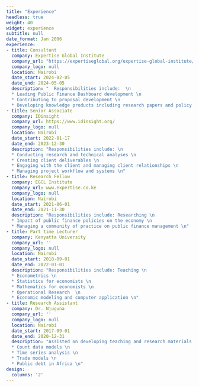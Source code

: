 ```yaml
---
title: "Experience"
headless: true
weight: 40
widget: experience
subtitle: null
date_format: Jan 2006
experience:
- title: Consultant
  company: Expertise Global Institute
  company_url: "https://expertiseglobal.org/expertise-global-institute/"
  company_logo: null
  location: Nairobi
  date_start: 2024-02-05
  date_end: 2024-05-05 
  description: "  Responsibilities include:  \n
  * Leading Public Finance Dashboard development \n
  * Contributing to proposal development \n
  * Developing knowledge products including research papers and policy birefs \n"
- title: Senior Associate
  company: IDinsight
  company_url: https://www.idinsight.org/
  company_logo: null
  location: Nairobi
  date_start: 2022-01-17
  date_end: 2023-12-30
  description: "Responsibilities include: \n
  * Conducting research and technical analyses \n
  * Creating client deliverables \n
  * Engaging with the client and managing client relationships \n
  * Managing project workflow and systems \n"
- title: Research Fellow
  company: EGCL Institute
  company_url: www.expertise.co.ke
  company_logo: null
  location: Nairobi
  date_start: 2021-06-01
  date_end: 2021-11-30
  description: "Responsibilities include: Researching \n
  * Impact of public finance policies on the economy \n
  * Managing a community of practice on public finance management \n"
- title: Part time Lecturer
  company: Kenyatta University
  company_url: ''
  company_logo: null
  location: Nairobi
  date_start: 2018-09-01
  date_end: 2022-01-01
  description: "Responsibilities include: Teaching \n 
  * Econometrics \n
  * Statistics for economists \n
  * Mathematics for economists \n
  * Operational Research  \n
  * Economic modeling and computer application \n"
- title: Research Assistant
  company: Dr. Njuguna
  company_url: ''
  company_logo: null
  location: Nairobi
  date_start: 2017-09-01
  date_end: 2020-12-31
  description: "Assisted on developing teaching and research materials on:\n
  * Count data models \n
  * Time series analysis \n
  * Trade models \n
  * Public debt in Africa \n"
design:
  columns: '2'
---
```

